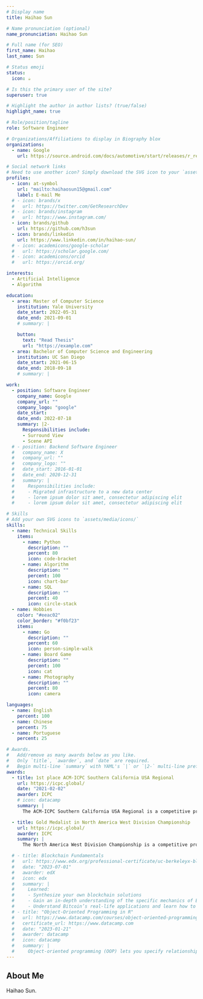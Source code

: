 ```yaml
---
# Display name
title: Haihao Sun

# Name pronunciation (optional)
name_pronunciation: Haihao Sun

# Full name (for SEO)
first_name: Haihao
last_name: Sun

# Status emoji
status:
  icon: ☕️

# Is this the primary user of the site?
superuser: true

# Highlight the author in author lists? (true/false)
highlight_name: true

# Role/position/tagline
role: Software Engineer

# Organizations/Affiliations to display in Biography blox
organizations:
  - name: Google
    url: https://source.android.com/docs/automotive/start/releases/r_release#computer-vision-and-machine-learning-cv-and-ml

# Social network links
# Need to use another icon? Simply download the SVG icon to your `assets/media/icons/` folder.
profiles:
  - icon: at-symbol
    url: "mailto:haihaosun15@gmail.com"
    label: E-mail Me
  # - icon: brands/x
  #   url: https://twitter.com/GetResearchDev
  # - icon: brands/instagram
  #   url: https://www.instagram.com/
  - icon: brands/github
    url: https://github.com/h3sun
  - icon: brands/linkedin
    url: https://www.linkedin.com/in/haihao-sun/
  # - icon: academicons/google-scholar
  #   url: https://scholar.google.com/
  # - icon: academicons/orcid
  #   url: https://orcid.org/

interests:
  - Artificial Intelligence
  - Algorithm

education:
  - area: Master of Computer Science
    institution: Yale University
    date_start: 2022-05-31
    date_end: 2021-09-01
    # summary: |

    button:
      text: "Read Thesis"
      url: "https://example.com"
  - area: Bachelor of Computer Science and Engineering
    institution: UC San Diego
    date_start: 2021-06-15
    date_end: 2018-09-18
    # summary: |

work:
  - position: Software Engineer
    company_name: Google
    company_url: ""
    company_logo: "google"
    date_start:
    date_end: 2022-07-18
    summary: |2-
      Responsibilities include:
      - Surround View
      - Scene API
  # - position: Backend Software Engineer
  #   company_name: X
  #   company_url: ""
  #   company_logo: ""
  #   date_start: 2016-01-01
  #   date_end: 2020-12-31
  #   summary: |
  #     Responsibilities include:
  #     - Migrated infrastructure to a new data center
  #     - lorem ipsum dolor sit amet, consectetur adipiscing elit
  #     - lorem ipsum dolor sit amet, consectetur adipiscing elit

# Skills
# Add your own SVG icons to `assets/media/icons/`
skills:
  - name: Technical Skills
    items:
      - name: Python
        description: ""
        percent: 80
        icon: code-bracket
      - name: Algorithm
        description: ""
        percent: 100
        icon: chart-bar
      - name: SQL
        description: ""
        percent: 40
        icon: circle-stack
  - name: Hobbies
    color: "#eeac02"
    color_border: "#f0bf23"
    items:
      - name: Go
        description: ""
        percent: 60
        icon: person-simple-walk
      - name: Board Game
        description: ""
        percent: 100
        icon: cat
      - name: Photography
        description: ""
        percent: 80
        icon: camera

languages:
  - name: English
    percent: 100
  - name: Chinese
    percent: 75
  - name: Portuguese
    percent: 25

# Awards.
#   Add/remove as many awards below as you like.
#   Only `title`, `awarder`, and `date` are required.
#   Begin multi-line `summary` with YAML's `|` or `|2-` multi-line prefix and indent 2 spaces below.
awards:
  - title: 1st place ACM-ICPC Southern California USA Regional
    url: https://icpc.global/
    date: "2021-02-02"
    awarder: ICPC
    # icon: datacamp
    summary: |
      The ACM-ICPC Southern California USA Regional is a competitive programming contest where teams of university students solve complex algorithmic problems within a set time. It's a qualifying event for the ICPC World Finals, testing participants' coding and problem-solving skills under pressure.

  - title: Gold Medalist in North America West Division Championship
    url: https://icpc.global/
    awarder: ICPC
    summary: |
      The North America West Division Championship is a competitive programming contest that gathers top university teams from the western region of North America. Participants solve challenging algorithmic problems within a limited time, aiming to qualify for higher-level competitions like the ICPC World Finals. This championship is a key event for showcasing and testing the coding and problem-solving abilities of the best student programmers in the region.

  # - title: Blockchain Fundamentals
  #   url: https://www.edx.org/professional-certificate/uc-berkeleyx-blockchain-fundamentals
  #   date: "2023-07-01"
  #   awarder: edX
  #   icon: edx
  #   summary: |
  #     Learned:
  #     - Synthesize your own blockchain solutions
  #     - Gain an in-depth understanding of the specific mechanics of Bitcoin
  #     - Understand Bitcoin’s real-life applications and learn how to attack and destroy Bitcoin, Ethereum, smart contracts and Dapps, and alternatives to Bitcoin’s Proof-of-Work consensus algorithm
  # - title: "Object-Oriented Programming in R"
  #   url: https://www.datacamp.com/courses/object-oriented-programming-with-s3-and-r6-in-r
  #   certificate_url: https://www.datacamp.com
  #   date: "2023-01-21"
  #   awarder: datacamp
  #   icon: datacamp
  #   summary: |
  #     Object-oriented programming (OOP) lets you specify relationships between functions and the objects that they can act on, helping you manage complexity in your code. This is an intermediate level course, providing an introduction to OOP, using the S3 and R6 systems. S3 is a great day-to-day R programming tool that simplifies some of the functions that you write. R6 is especially useful for industry-specific analyses, working with web APIs, and building GUIs.
---
```


## About Me

Haihao Sun.
